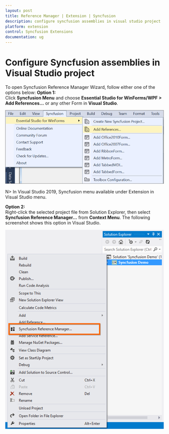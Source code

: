 ```yaml
---
layout: post
title: Reference Manager | Extension | Syncfusion
description: configure syncfusion assemblies in visual studio project
platform: extension
control: Syncfusion Extensions
documentation: ug
---
```


# Configure Syncfusion assemblies in Visual Studio project

To open Syncfusion Reference Manager Wizard, follow either one of the options below:
**Option 1:**  
Click **Syncfusion Menu** and choose **Essential Studio for WinForms/WPF > Add References…** or any other Form in **Visual Studio**.

![Syncfusion Reference Manager via Syncfusion Menu](Configure-Syncfusion-assemblies-in-Visual-Studio-project_images/Syncfusion_Menu_AddReference.png)

N> In Visual Studio 2019, Syncfusion menu available under Extension in Visual Studio menu.

**Option 2:**  
Right-click the selected project file from Solution Explorer, then select **Syncfusion Reference Manager…** from **Context Menu**. The following screenshot shows this option in Visual Studio.   



![Syncfusion Reference Manager add-in](Configure-Syncfusion-assemblies-in-Visual-Studio-project_images/Configure-Syncfusion-assemblies-in-Visual-Studio-project-img1.png)



